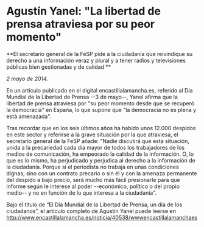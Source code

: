 # Agustín Yanel: "La libertad de prensa atraviesa por su peor momento"

**El secretario general de la FeSP pide a la ciudadanía que reivindique su derecho a una información veraz y plural y a tener radios y televisiones públicas bien gestionadas y de calidad **

*2 mayo de 2014.*

En un artículo publicado en el digital encastillalamancha.es, referido al Día Mundial de la Libertad de Prensa --3 de mayo--, Yanel afirma que la libertad de prensa atraviesa por "su peor momento desde que se recuperó la democracia" en España, lo que supone que "la democracia no es plena y está amenazada".

Tras recordar que en los seis últimos años ha habido unos 12.000 despidos en este sector y referirse a la grave situación por la que atraviesa, el secretario general de la FeSP añade: "Nadie discutirá que esta situación, unida a la precariedad cada día mayor de todos los trabajadores de los medios de comunicación, ha empeorado la calidad de la información. O, lo que es lo mismo, ha perjudicado y perjudica al derecho a la información de la ciudadanía. Porque si el periodista no trabaja en unas condiciones dignas, sino con un contrato precario o sin él y con la amenaza permanente del despido a bajo precio, será mucho más fácil presionarle para que informe según le interese al poder --económico, político o del propio medio-- y no en función de lo que interesa a la ciudadanía".

Bajo el título de “El Día Mundial de la Libertad de Prensa, un día de los ciudadanos”, el artículo completo de Agustín Yanel puede leerse en http://www.encastillalamancha.es/noticia/40538/wwwencastillalamanchaes
